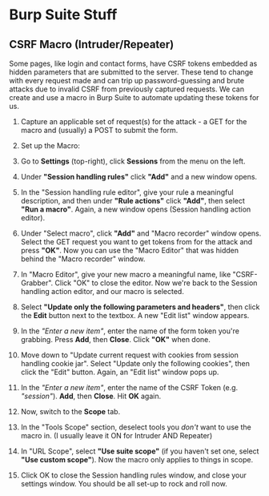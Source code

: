 # Burp Suite Stuff

## CSRF Macro (Intruder/Repeater)

Some pages, like login and contact forms, have CSRF tokens embedded as hidden parameters that are submitted to the server. These tend to change with every request made and can trip up password-guessing and brute attacks due to invalid CSRF from previously captured requests. We can create and use a macro in Burp Suite to automate updating these tokens for us.

1. Capture an applicable set of request(s) for the attack - a GET for the macro and (usually) a POST to submit the form.

2. Set up the Macro:

3. Go to **Settings** (top-right), click **Sessions** from the menu on the left.

4. Under **"Session handling rules"** click **"Add"** and a new window opens.

5. In the "Session handling rule editor", give your rule a meaningful description, and then under **"Rule actions"** click **"Add"**, then select **"Run a macro"**. Again, a new window opens (Session handling action editor).

6. Under "Select macro", click **"Add"** and "Macro recorder" window opens. Select the GET request you want to get tokens from for the attack and press **"OK"**. Now you can use the "Macro Editor" that was hidden behind the "Macro recorder" window.

7. In "Macro Editor", give your new macro a meaningful name, like "CSRF-Grabber". Click "OK" to close the editor. Now we're back to the Session handling action editor, and our macro is selected.

8. Select **"Update only the following parameters and headers"**, then click the **Edit** button next to the textbox. A new "Edit list" window appears.

9. In the *"Enter a new item"*, enter the name of the form token you're grabbing. Press **Add**, then **Close**. Click **"OK"** when done.

10. Move down to "Update current request with cookies from session handling cookie jar". Select "Update only the following cookies", then click the "Edit" button. Again, an "Edit list" window pops up.

11. In the *"Enter a new item"*, enter the name of the CSRF Token (e.g. *"session"*). **Add**, then **Close**. Hit **OK** again.

12. Now, switch to the **Scope** tab.

13. In the "Tools Scope" section, deselect tools you *don't* want to use the macro in. (I usually leave it ON for Intruder AND Repeater)

14. In "URL Scope", select **"Use suite scope"** (if you haven't set one, select **"Use custom scope"**). Now the macro only applies to things in scope.

15. Click OK to close the Session handling rules window, and close your settings window. You should be all set-up to rock and roll now.
